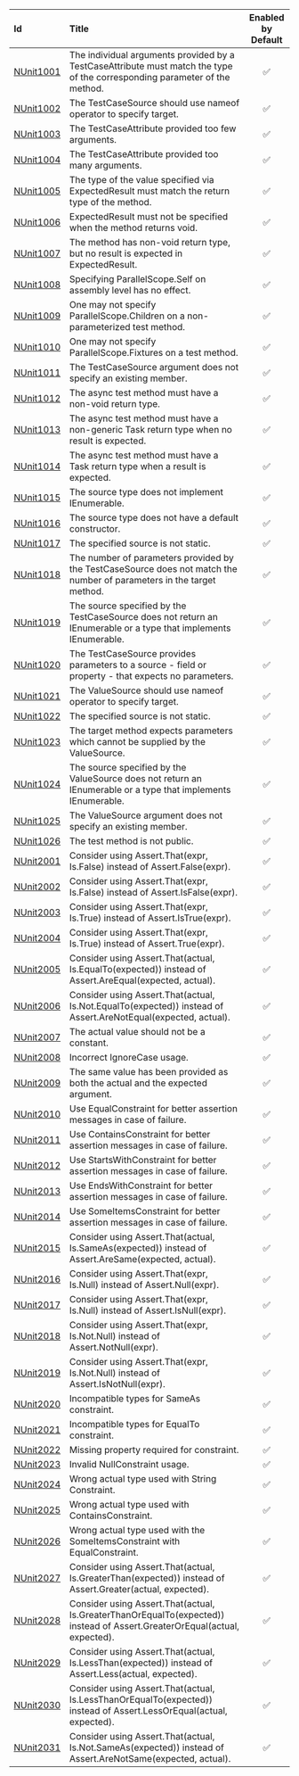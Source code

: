 | Id       | Title       | Enabled by Default |
| :--      | :--         | :--:               |
| [NUnit1001](https://github.com/nunit/nunit.analyzers/tree/master/documentation/NUnit1001.md)| The individual arguments provided by a TestCaseAttribute must match the type of the corresponding parameter of the method. | :white_check_mark: |
| [NUnit1002](https://github.com/nunit/nunit.analyzers/tree/master/documentation/NUnit1002.md)| The TestCaseSource should use nameof operator to specify target. | :white_check_mark: |
| [NUnit1003](https://github.com/nunit/nunit.analyzers/tree/master/documentation/NUnit1003.md)| The TestCaseAttribute provided too few arguments. | :white_check_mark: |
| [NUnit1004](https://github.com/nunit/nunit.analyzers/tree/master/documentation/NUnit1004.md)| The TestCaseAttribute provided too many arguments. | :white_check_mark: |
| [NUnit1005](https://github.com/nunit/nunit.analyzers/tree/master/documentation/NUnit1005.md)| The type of the value specified via ExpectedResult must match the return type of the method. | :white_check_mark: |
| [NUnit1006](https://github.com/nunit/nunit.analyzers/tree/master/documentation/NUnit1006.md)| ExpectedResult must not be specified when the method returns void. | :white_check_mark: |
| [NUnit1007](https://github.com/nunit/nunit.analyzers/tree/master/documentation/NUnit1007.md)| The method has non-void return type, but no result is expected in ExpectedResult. | :white_check_mark: |
| [NUnit1008](https://github.com/nunit/nunit.analyzers/tree/master/documentation/NUnit1008.md)| Specifying ParallelScope.Self on assembly level has no effect. | :white_check_mark: |
| [NUnit1009](https://github.com/nunit/nunit.analyzers/tree/master/documentation/NUnit1009.md)| One may not specify ParallelScope.Children on a non-parameterized test method. | :white_check_mark: |
| [NUnit1010](https://github.com/nunit/nunit.analyzers/tree/master/documentation/NUnit1010.md)| One may not specify ParallelScope.Fixtures on a test method. | :white_check_mark: |
| [NUnit1011](https://github.com/nunit/nunit.analyzers/tree/master/documentation/NUnit1011.md)| The TestCaseSource argument does not specify an existing member. | :white_check_mark: |
| [NUnit1012](https://github.com/nunit/nunit.analyzers/tree/master/documentation/NUnit1012.md)| The async test method must have a non-void return type. | :white_check_mark: |
| [NUnit1013](https://github.com/nunit/nunit.analyzers/tree/master/documentation/NUnit1013.md)| The async test method must have a non-generic Task return type when no result is expected. | :white_check_mark: |
| [NUnit1014](https://github.com/nunit/nunit.analyzers/tree/master/documentation/NUnit1014.md)| The async test method must have a Task<T> return type when a result is expected. | :white_check_mark: |
| [NUnit1015](https://github.com/nunit/nunit.analyzers/tree/master/documentation/NUnit1015.md)| The source type does not implement IEnumerable. | :white_check_mark: |
| [NUnit1016](https://github.com/nunit/nunit.analyzers/tree/master/documentation/NUnit1016.md)| The source type does not have a default constructor. | :white_check_mark: |
| [NUnit1017](https://github.com/nunit/nunit.analyzers/tree/master/documentation/NUnit1017.md)| The specified source is not static. | :white_check_mark: |
| [NUnit1018](https://github.com/nunit/nunit.analyzers/tree/master/documentation/NUnit1018.md)| The number of parameters provided by the TestCaseSource does not match the number of parameters in the target method. | :white_check_mark: |
| [NUnit1019](https://github.com/nunit/nunit.analyzers/tree/master/documentation/NUnit1019.md)| The source specified by the TestCaseSource does not return an IEnumerable or a type that implements IEnumerable. | :white_check_mark: |
| [NUnit1020](https://github.com/nunit/nunit.analyzers/tree/master/documentation/NUnit1020.md)| The TestCaseSource provides parameters to a source - field or property - that expects no parameters. | :white_check_mark: |
| [NUnit1021](https://github.com/nunit/nunit.analyzers/tree/master/documentation/NUnit1021.md)| The ValueSource should use nameof operator to specify target. | :white_check_mark: |
| [NUnit1022](https://github.com/nunit/nunit.analyzers/tree/master/documentation/NUnit1022.md)| The specified source is not static. | :white_check_mark: |
| [NUnit1023](https://github.com/nunit/nunit.analyzers/tree/master/documentation/NUnit1023.md)| The target method expects parameters which cannot be supplied by the ValueSource. | :white_check_mark: |
| [NUnit1024](https://github.com/nunit/nunit.analyzers/tree/master/documentation/NUnit1024.md)| The source specified by the ValueSource does not return an IEnumerable or a type that implements IEnumerable. | :white_check_mark: |
| [NUnit1025](https://github.com/nunit/nunit.analyzers/tree/master/documentation/NUnit1025.md)| The ValueSource argument does not specify an existing member. | :white_check_mark: |
| [NUnit1026](https://github.com/nunit/nunit.analyzers/tree/master/documentation/NUnit1026.md)| The test method is not public. | :white_check_mark: |
| [NUnit2001](https://github.com/nunit/nunit.analyzers/tree/master/documentation/NUnit2001.md)| Consider using Assert.That(expr, Is.False) instead of Assert.False(expr). | :white_check_mark: |
| [NUnit2002](https://github.com/nunit/nunit.analyzers/tree/master/documentation/NUnit2002.md)| Consider using Assert.That(expr, Is.False) instead of Assert.IsFalse(expr). | :white_check_mark: |
| [NUnit2003](https://github.com/nunit/nunit.analyzers/tree/master/documentation/NUnit2003.md)| Consider using Assert.That(expr, Is.True) instead of Assert.IsTrue(expr). | :white_check_mark: |
| [NUnit2004](https://github.com/nunit/nunit.analyzers/tree/master/documentation/NUnit2004.md)| Consider using Assert.That(expr, Is.True) instead of Assert.True(expr). | :white_check_mark: |
| [NUnit2005](https://github.com/nunit/nunit.analyzers/tree/master/documentation/NUnit2005.md)| Consider using Assert.That(actual, Is.EqualTo(expected)) instead of Assert.AreEqual(expected, actual). | :white_check_mark: |
| [NUnit2006](https://github.com/nunit/nunit.analyzers/tree/master/documentation/NUnit2006.md)| Consider using Assert.That(actual, Is.Not.EqualTo(expected)) instead of Assert.AreNotEqual(expected, actual). | :white_check_mark: |
| [NUnit2007](https://github.com/nunit/nunit.analyzers/tree/master/documentation/NUnit2007.md)| The actual value should not be a constant. | :white_check_mark: |
| [NUnit2008](https://github.com/nunit/nunit.analyzers/tree/master/documentation/NUnit2008.md)| Incorrect IgnoreCase usage. | :white_check_mark: |
| [NUnit2009](https://github.com/nunit/nunit.analyzers/tree/master/documentation/NUnit2009.md)| The same value has been provided as both the actual and the expected argument. | :white_check_mark: |
| [NUnit2010](https://github.com/nunit/nunit.analyzers/tree/master/documentation/NUnit2010.md)| Use EqualConstraint for better assertion messages in case of failure. | :white_check_mark: |
| [NUnit2011](https://github.com/nunit/nunit.analyzers/tree/master/documentation/NUnit2011.md)| Use ContainsConstraint for better assertion messages in case of failure. | :white_check_mark: |
| [NUnit2012](https://github.com/nunit/nunit.analyzers/tree/master/documentation/NUnit2012.md)| Use StartsWithConstraint for better assertion messages in case of failure. | :white_check_mark: |
| [NUnit2013](https://github.com/nunit/nunit.analyzers/tree/master/documentation/NUnit2013.md)| Use EndsWithConstraint for better assertion messages in case of failure. | :white_check_mark: |
| [NUnit2014](https://github.com/nunit/nunit.analyzers/tree/master/documentation/NUnit2014.md)| Use SomeItemsConstraint for better assertion messages in case of failure. | :white_check_mark: |
| [NUnit2015](https://github.com/nunit/nunit.analyzers/tree/master/documentation/NUnit2015.md)| Consider using Assert.That(actual, Is.SameAs(expected)) instead of Assert.AreSame(expected, actual). | :white_check_mark: |
| [NUnit2016](https://github.com/nunit/nunit.analyzers/tree/master/documentation/NUnit2016.md)| Consider using Assert.That(expr, Is.Null) instead of Assert.Null(expr). | :white_check_mark: |
| [NUnit2017](https://github.com/nunit/nunit.analyzers/tree/master/documentation/NUnit2017.md)| Consider using Assert.That(expr, Is.Null) instead of Assert.IsNull(expr). | :white_check_mark: |
| [NUnit2018](https://github.com/nunit/nunit.analyzers/tree/master/documentation/NUnit2018.md)| Consider using Assert.That(expr, Is.Not.Null) instead of Assert.NotNull(expr). | :white_check_mark: |
| [NUnit2019](https://github.com/nunit/nunit.analyzers/tree/master/documentation/NUnit2019.md)| Consider using Assert.That(expr, Is.Not.Null) instead of Assert.IsNotNull(expr). | :white_check_mark: |
| [NUnit2020](https://github.com/nunit/nunit.analyzers/tree/master/documentation/NUnit2020.md)| Incompatible types for SameAs constraint. | :white_check_mark: |
| [NUnit2021](https://github.com/nunit/nunit.analyzers/tree/master/documentation/NUnit2021.md)| Incompatible types for EqualTo constraint. | :white_check_mark: |
| [NUnit2022](https://github.com/nunit/nunit.analyzers/tree/master/documentation/NUnit2022.md)| Missing property required for constraint. | :white_check_mark: |
| [NUnit2023](https://github.com/nunit/nunit.analyzers/tree/master/documentation/NUnit2023.md)| Invalid NullConstraint usage. | :white_check_mark: |
| [NUnit2024](https://github.com/nunit/nunit.analyzers/tree/master/documentation/NUnit2024.md)| Wrong actual type used with String Constraint. | :white_check_mark: |
| [NUnit2025](https://github.com/nunit/nunit.analyzers/tree/master/documentation/NUnit2025.md)| Wrong actual type used with ContainsConstraint. | :white_check_mark: |
| [NUnit2026](https://github.com/nunit/nunit.analyzers/tree/master/documentation/NUnit2026.md)| Wrong actual type used with the SomeItemsConstraint with EqualConstraint. | :white_check_mark: |
| [NUnit2027](https://github.com/nunit/nunit.analyzers/tree/master/documentation/NUnit2027.md)| Consider using Assert.That(actual, Is.GreaterThan(expected)) instead of Assert.Greater(actual, expected). | :white_check_mark: |
| [NUnit2028](https://github.com/nunit/nunit.analyzers/tree/master/documentation/NUnit2028.md)| Consider using Assert.That(actual, Is.GreaterThanOrEqualTo(expected)) instead of Assert.GreaterOrEqual(actual, expected). | :white_check_mark: |
| [NUnit2029](https://github.com/nunit/nunit.analyzers/tree/master/documentation/NUnit2029.md)| Consider using Assert.That(actual, Is.LessThan(expected)) instead of Assert.Less(actual, expected). | :white_check_mark: |
| [NUnit2030](https://github.com/nunit/nunit.analyzers/tree/master/documentation/NUnit2030.md)| Consider using Assert.That(actual, Is.LessThanOrEqualTo(expected)) instead of Assert.LessOrEqual(actual, expected). | :white_check_mark: |
| [NUnit2031](https://github.com/nunit/nunit.analyzers/tree/master/documentation/NUnit2031.md)| Consider using Assert.That(actual, Is.Not.SameAs(expected)) instead of Assert.AreNotSame(expected, actual). | :white_check_mark: |
